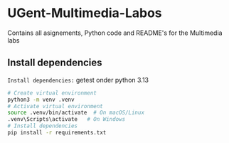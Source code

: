 # UGent-Multimedia-Labos
Contains all asignements, Python code and README's for the Multimedia labs

## Install dependencies
`Install dependencies:` getest onder python 3.13
```bash
# Create virtual environment
python3 -m venv .venv
# Activate virtual environment
source .venv/bin/activate  # On macOS/Linux
.venv\Scripts\activate   # On Windows
# Install dependencies
pip install -r requirements.txt
```
